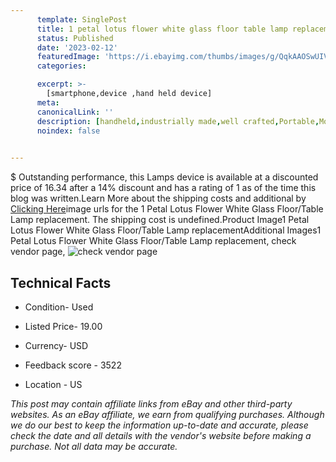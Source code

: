 ```yaml
---
      template: SinglePost
      title: 1 petal lotus flower white glass floor table lamp replacement
      status: Published
      date: '2023-02-12'
      featuredImage: 'https://i.ebayimg.com/thumbs/images/g/QqkAAOSwUIVi1tJ-/s-l225.jpg'
      categories: 

      excerpt: >-
        [smartphone,device ,hand held device]
      meta:
      canonicalLink: ''
      description: [handheld,industrially made,well crafted,Portable,Mobile,Compact,Convenient,Lightweight,Maneuverable,Man-portable,Miniature,Carriable,Hand-held,Light,Holdable,Transportable,Mobile device,Pocket-sized,On-the-go,Wireless,Cordless,Compact size,Convenient size, smartphone,device ,hand held device]
      noindex: false

        
---
```

$
    Outstanding performance, this Lamps device is available at a discounted price of 16.34 after a 14% discount and has a rating of 1 as of the time this blog was written.Learn More about the shipping costs and additional by [Clicking Here](https://www.ebay.com/itm/165879389095?hash=item269f2e9ba7%3Ag%3AQqkAAOSwUIVi1tJ-&mkevt=1&mkcid=1&mkrid=711-53200-19255-0&campid=%253CePNCampaignId%253E&customid=%253CreferenceId%253E&toolid=10049)image urls for the 1 Petal Lotus Flower White Glass Floor/Table Lamp replacement. The shipping cost is undefined.Product Image1 Petal Lotus Flower White Glass Floor/Table Lamp replacementAdditional Images1 Petal Lotus Flower White Glass Floor/Table Lamp replacement, check vendor page, ![check vendor page](https://origin-galleryplus.ebayimg.com/ws/web/165879389095_2_0_1/225x225.jpg,https://origin-galleryplus.ebayimg.com/ws/web/165879389095_3_0_1/225x225.jpg,https://origin-galleryplus.ebayimg.com/ws/web/165879389095_4_0_1/225x225.jpg,https://origin-galleryplus.ebayimg.com/ws/web/165879389095_5_0_1/225x225.jpg,https://origin-galleryplus.ebayimg.com/ws/web/165879389095_6_0_1/225x225.jpg,https://origin-galleryplus.ebayimg.com/ws/web/165879389095_7_0_1/225x225.jpg,https://origin-galleryplus.ebayimg.com/ws/web/165879389095_8_0_1/225x225.jpg,https://origin-galleryplus.ebayimg.com/ws/web/165879389095_9_0_1/225x225.jpg,https://origin-galleryplus.ebayimg.com/ws/web/165879389095_10_0_1/225x225.jpg,https://origin-galleryplus.ebayimg.com/ws/web/165879389095_11_0_1/225x225.jpg)
    
    

 ## Technical Facts 



     
      

 - Condition- Used 


      

 - Listed Price- 19.00 


      

 - Currency- USD 


      

 - Feedback score - 3522 


      

 - Location - US 


      
      

 *_This post may contain affiliate links from eBay and other third-party websites. As an eBay affiliate, we earn from qualifying purchases. Although we do our best to keep the information up-to-date and accurate, please check the date and all details with the vendor's website before making a purchase. Not all data may be accurate._*



    
    
    
    
    